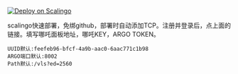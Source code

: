 [![Deploy on Scalingo](https://cdn.scalingo.com/deploy/button.svg)](https://dashboard.scalingo.com/create/app?source=https://github.com/alphaxcv/scx#main)

scalingo快速部署，免绑github，部署时自动添加TCP。注册并登录后，点上面的链接。填写哪吒面板地址，哪吒KEY，ARGO TOKEN。
```
UUID默认:feefeb96-bfcf-4a9b-aac0-6aac771c1b98
ARGO端口默认:8002
Path默认:/vls?ed=2560
```
